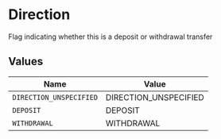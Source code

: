 # Direction

Flag indicating whether this is a deposit or withdrawal transfer


## Values

| Name                    | Value                   |
| ----------------------- | ----------------------- |
| `DIRECTION_UNSPECIFIED` | DIRECTION_UNSPECIFIED   |
| `DEPOSIT`               | DEPOSIT                 |
| `WITHDRAWAL`            | WITHDRAWAL              |